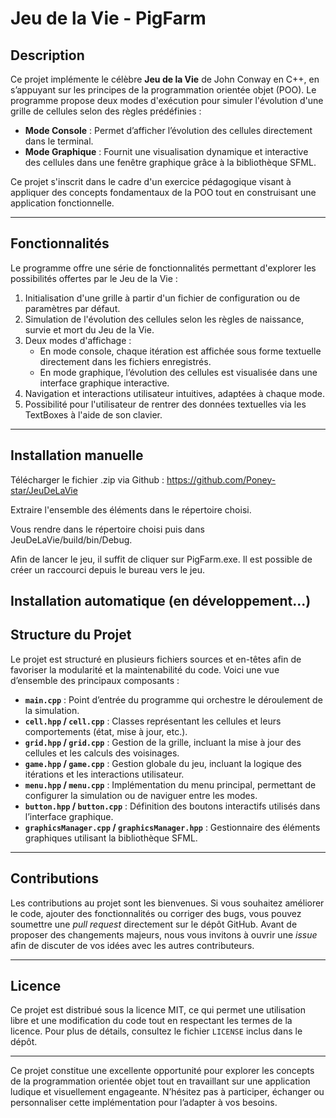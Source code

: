 # Jeu de la Vie - PigFarm

## Description

Ce projet implémente le célèbre **Jeu de la Vie** de John Conway en C++, en s’appuyant sur les principes de la programmation orientée objet (POO). Le programme propose deux modes d'exécution pour simuler l'évolution d'une grille de cellules selon des règles prédéfinies :

- **Mode Console** : Permet d’afficher l’évolution des cellules directement dans le terminal.
- **Mode Graphique** : Fournit une visualisation dynamique et interactive des cellules dans une fenêtre graphique grâce à la bibliothèque SFML.

Ce projet s'inscrit dans le cadre d'un exercice pédagogique visant à appliquer des concepts fondamentaux de la POO tout en construisant une application fonctionnelle.

---

## Fonctionnalités

Le programme offre une série de fonctionnalités permettant d'explorer les possibilités offertes par le Jeu de la Vie :

1. Initialisation d'une grille à partir d'un fichier de configuration ou de paramètres par défaut.
2. Simulation de l'évolution des cellules selon les règles de naissance, survie et mort du Jeu de la Vie.
3. Deux modes d'affichage :
   - En mode console, chaque itération est affichée sous forme textuelle directement dans les fichiers enregistrés.
   - En mode graphique, l’évolution des cellules est visualisée dans une interface graphique interactive.
4. Navigation et interactions utilisateur intuitives, adaptées à chaque mode.
5. Possibilité pour l'utilisateur de rentrer des données textuelles via les TextBoxes à l'aide de son clavier.

---

## Installation manuelle

Télécharger le fichier .zip via Github : https://github.com/Poney-star/JeuDeLaVie

Extraire l'ensemble des éléments dans le répertoire choisi.

Vous rendre dans le répertoire choisi puis dans JeuDeLaVie/build/bin/Debug.

Afin de lancer le jeu, il suffit de cliquer sur PigFarm.exe. Il est possible de créer un raccourci depuis le bureau vers le jeu.

## Installation automatique (en développement...)

## Structure du Projet

Le projet est structuré en plusieurs fichiers sources et en-têtes afin de favoriser la modularité et la maintenabilité du code. Voici une vue d’ensemble des principaux composants :

- **`main.cpp`** : Point d’entrée du programme qui orchestre le déroulement de la simulation.
- **`cell.hpp` / `cell.cpp`** : Classes représentant les cellules et leurs comportements (état, mise à jour, etc.).
- **`grid.hpp` / `grid.cpp`** : Gestion de la grille, incluant la mise à jour des cellules et les calculs des voisinages.
- **`game.hpp` / `game.cpp`** : Gestion globale du jeu, incluant la logique des itérations et les interactions utilisateur.
- **`menu.hpp` / `menu.cpp`** : Implémentation du menu principal, permettant de configurer la simulation ou de naviguer entre les modes.
- **`button.hpp` / `button.cpp`** : Définition des boutons interactifs utilisés dans l’interface graphique.
- **`graphicsManager.cpp` / `graphicsManager.hpp`** : Gestionnaire des éléments graphiques utilisant la bibliothèque SFML.

---

## Contributions

Les contributions au projet sont les bienvenues. Si vous souhaitez améliorer le code, ajouter des fonctionnalités ou corriger des bugs, vous pouvez soumettre une *pull request* directement sur le dépôt GitHub. Avant de proposer des changements majeurs, nous vous invitons à ouvrir une *issue* afin de discuter de vos idées avec les autres contributeurs.

---

## Licence

Ce projet est distribué sous la licence MIT, ce qui permet une utilisation libre et une modification du code tout en respectant les termes de la licence. Pour plus de détails, consultez le fichier `LICENSE` inclus dans le dépôt.

---

Ce projet constitue une excellente opportunité pour explorer les concepts de la programmation orientée objet tout en travaillant sur une application ludique et visuellement engageante. N’hésitez pas à participer, échanger ou personnaliser cette implémentation pour l’adapter à vos besoins.